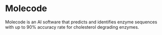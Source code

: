 # Molecode
Molecode is an AI software that predicts and identifies enzyme sequences with up to 90% accuracy rate for cholesterol degrading enzymes. 
